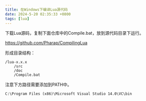 ```yaml
---
title: 在Windows下编译Lua源代码
date: 2024-5-20 02:35:33 +0800
tags: [lua]
---
```


下载Lua源码，复制下面仓库中的Compile.bat，放到源代码目录下运行。

https://github.com/Pharap/CompilingLua

形成目录结构：

```
/lua-x.x.x
    /src
    /doc
    /Compile.bat
```

注意下方路径需要添加到PATH中。

`C:\Program Files (x86)\Microsoft Visual Studio 14.0\VC\bin`
